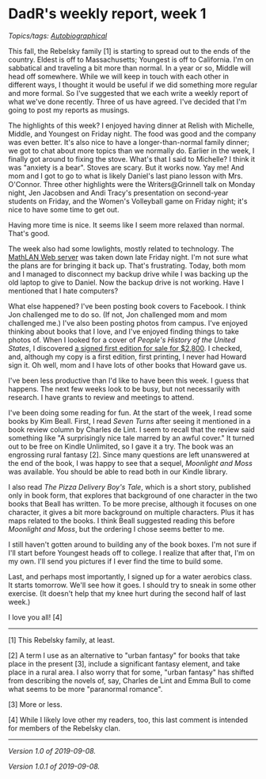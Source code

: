 DadR's weekly report, week 1
============================

*Topics/tags: [Autobiographical](index-autobiographical)*

This fall, the Rebelsky family [1] is starting to spread out to the
ends of the country.  Eldest is off to Massachusetts; Youngest is off
to California.  I'm on sabbatical and traveling a bit more than normal.
In a year or so, Middle will head off somewhere.  While we will keep in
touch with each other in different ways, I thought it would be useful
if we did something more regular and more formal. So I've suggested that
we each write a weekly report of what we've done recently.  Three of us
have agreed.  I've decided that I'm going to post my reports as musings.

The highlights of this week?  I enjoyed having dinner at Relish with
Michelle, Middle, and Youngest on Friday night.  The food was good and the
company was even better.  It's also nice to have a longer-than-normal
family dinner; we got to chat about more topics than we normally do.
Earlier in the week, I finally got around to fixing the stove.
What's that I said to Michelle? I think it was "anxiety is a bear".
Stoves are scary.  But it works now.  Yay me!  And mom and I got to go 
to what is likely Daniel's last piano lesson with Mrs. O'Connor.
Three other highlights were the Writers@Grinnell talk on Monday night,
Jen Jacobsen and Andi Tracy's presentation on second-year students on
Friday, and the Women's Volleyball game on Friday night; it's nice to
have some time to get out.

Having more time is nice.  It seems like I seem more relaxed than normal.
That's good.

The week also had some lowlights, mostly related to technology.
The [MathLAN Web server](web-server-2019-09-07) was taken down late
Friday night.  I'm not sure what the plans are for bringing it back up.
That's frustrating.  Today, both mom and I managed to disconnect my
backup drive while I was backing up the old laptop to give to Daniel.
Now the backup drive is not working.  Have I mentioned that I hate
computers?

What else happened?  I've been posting book covers to Facebook.
I think Jon challenged me to do so.  (If not, Jon challenged mom
and mom challenged me.)  I've also been posting photos from campus.
I've enjoyed thinking about books that I love, and I've enjoyed finding
things to take photos of.  When I looked for a cover of _People's History
of the United States_, I discovered [a signed first edition for sale for
$2,800](https://www.raptisrarebooks.com/product/a-peoples-history-of-the-united-states-howard-zinn-first-edition-signed-1980-3/).
I checked, and, although my copy is a first edition, first printing,
I never had Howard sign it.  Oh well, mom and I have lots of other books
that Howard gave us.

I've been less productive than I'd like to have been this week.  I guess
that happens. The next few weeks look to be busy, but not necessarily with
research.  I have grants to review and meetings to attend.

I've been doing some reading for fun.  At the start of the week, I read
some books by Kim Beall.  First, I read _Seven Turns_ after seeing it
mentioned in a book review column by Charles de Lint.  I seem to recall
that the review said something like "A surprisingly nice tale marred by
an awful cover."  It turned out to be free on Kindle Unlimited,
so I gave it a try.  The book was an engrossing rural fantasy [2].
Since many questions are left unanswered at the end of the book, I
was happy to see that a sequel, _Moonlight and Moss_ was available.
You should be able to read both in our Kindle library.  

I also read _The Pizza Delivery Boy's Tale_, which is a short story,
published only in book form, that explores that background of one
character in the two books that Beall has written.  To be more precise,
although it focuses on one character, it gives a bit more background on
multiple characters.  Plus it has maps related to the books.  I think
Beall suggested reading this before _Moonlight and Moss_, but the ordering
I chose seems better to me.

I still haven't gotten around to building any of the book boxes.  I'm not
sure if I'll start before Youngest heads off to college.  I realize that
after that, I'm on my own.  I'll send you pictures if I ever find the
time to build some.

Last, and perhaps most importantly, I signed up for a water aerobics
class.  It starts tomorrow.  We'll see how it goes.  I should try to
sneak in some other exercise.  (It doesn't help that my knee hurt during
the second half of last week.)

I love you all! [4]

---

[1] This Rebelsky family, at least.

[2] A term I use as an alternative to "urban fantasy" for books that
take place in the present [3], include a significant fantasy element, and
take place in a rural area.  I also worry that for some, "urban fantasy"
has shifted from describing the novels of, say, Charles de Lint and Emma
Bull to come what seems to be more "paranormal romance".

[3] More or less.

[4] While I likely love other my readers, too, this last comment is
intended for members of the Rebelsky clan.

---

*Version 1.0 of 2019-09-08.*

*Version 1.0.1 of 2019-09-08.*
